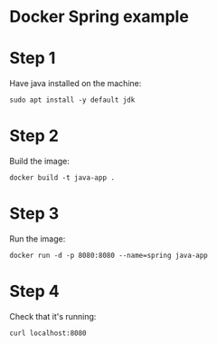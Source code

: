 # Docker Spring example

# Step 1

Have java installed on the machine:

`sudo apt install -y default jdk`

# Step 2 

Build the image:

`docker build -t java-app .`

# Step 3 

Run the image:

`docker run -d -p 8080:8080 --name=spring java-app`

# Step 4

Check that it's running:

`curl localhost:8080`